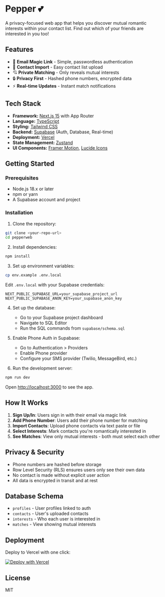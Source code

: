 # Pepper 💕

A privacy-focused web app that helps you discover mutual romantic interests within your contact list. Find out which of your friends are interested in you too!

## Features

- 🔐 **Email Magic Link** - Simple, passwordless authentication
- 📱 **Contact Import** - Easy contact list upload
- 💘 **Private Matching** - Only reveals mutual interests
- 🔒 **Privacy First** - Hashed phone numbers, encrypted data
- ⚡ **Real-time Updates** - Instant match notifications

## Tech Stack

- **Framework:** [Next.js 15](https://nextjs.org/) with App Router
- **Language:** [TypeScript](https://www.typescriptlang.org/)
- **Styling:** [Tailwind CSS](https://tailwindcss.com/)
- **Backend:** [Supabase](https://supabase.com/) (Auth, Database, Real-time)
- **Deployment:** [Vercel](https://vercel.com/)
- **State Management:** [Zustand](https://github.com/pmndrs/zustand)
- **UI Components:** [Framer Motion](https://www.framer.com/motion/), [Lucide Icons](https://lucide.dev/)

## Getting Started

### Prerequisites

- Node.js 18.x or later
- npm or yarn
- A Supabase account and project

### Installation

1. Clone the repository:
```bash
git clone <your-repo-url>
cd pepperweb
```

2. Install dependencies:
```bash
npm install
```

3. Set up environment variables:
```bash
cp env.example .env.local
```

Edit `.env.local` with your Supabase credentials:
```
NEXT_PUBLIC_SUPABASE_URL=your_supabase_project_url
NEXT_PUBLIC_SUPABASE_ANON_KEY=your_supabase_anon_key
```

4. Set up the database:
   - Go to your Supabase project dashboard
   - Navigate to SQL Editor
   - Run the SQL commands from `supabase/schema.sql`

5. Enable Phone Auth in Supabase:
   - Go to Authentication > Providers
   - Enable Phone provider
   - Configure your SMS provider (Twilio, MessageBird, etc.)

6. Run the development server:
```bash
npm run dev
```

Open [http://localhost:3000](http://localhost:3000) to see the app.

## How It Works

1. **Sign Up/In**: Users sign in with their email via magic link
2. **Add Phone Number**: Users add their phone number for matching
3. **Import Contacts**: Upload phone contacts via text paste or file
4. **Select Interests**: Mark contacts you're romantically interested in
5. **See Matches**: View only mutual interests - both must select each other

## Privacy & Security

- Phone numbers are hashed before storage
- Row Level Security (RLS) ensures users only see their own data
- No contact is made without explicit user action
- All data is encrypted in transit and at rest

## Database Schema

- `profiles` - User profiles linked to auth
- `contacts` - User's uploaded contacts
- `interests` - Who each user is interested in
- `matches` - View showing mutual interests

## Deployment

Deploy to Vercel with one click:

[![Deploy with Vercel](https://vercel.com/button)](https://vercel.com/new/clone?repository-url=https%3A%2F%2Fgithub.com%2Fyour-username%2Fpepperweb)

## License

MIT
